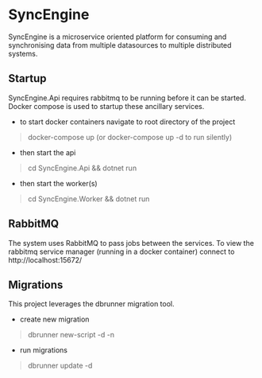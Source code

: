 # SyncEngine

SyncEngine is a microservice oriented platform for consuming and synchronising data from multiple datasources to multiple distributed systems.

## Startup

SyncEngine.Api requires rabbitmq to be running before it can be started.  Docker compose is used to startup these ancillary services.

* to start docker containers navigate to root directory of the project
> docker-compose up (or docker-compose up -d to run silently)

* then start the api
> cd SyncEngine.Api && dotnet run

* then start the worker(s)
> cd SyncEngine.Worker && dotnet run

## RabbitMQ 

The system uses RabbitMQ to pass jobs between the services.  To view the rabbitmq service manager (running in a docker container) connect to http://localhost:15672/



## Migrations

This project leverages the dbrunner migration tool.

* create new migration
> dbrunner new-script -d <databasename> -n <nameofscript>

* run migrations
> dbrunner update -d <databasename>